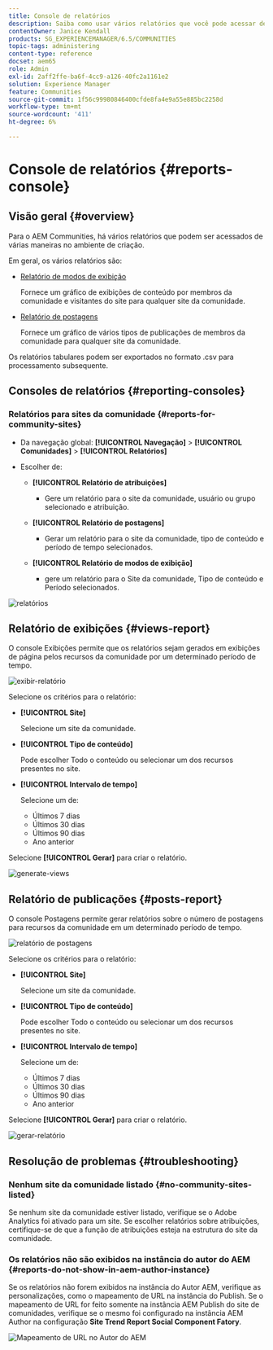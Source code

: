 ```yaml
---
title: Console de relatórios
description: Saiba como usar vários relatórios que você pode acessar de várias maneiras do ambiente de autor do Adobe Experience Manager.
contentOwner: Janice Kendall
products: SG_EXPERIENCEMANAGER/6.5/COMMUNITIES
topic-tags: administering
content-type: reference
docset: aem65
role: Admin
exl-id: 2aff2ffe-ba6f-4cc9-a126-40fc2a1161e2
solution: Experience Manager
feature: Communities
source-git-commit: 1f56c99980846400cfde8fa4e9a55e885bc2258d
workflow-type: tm+mt
source-wordcount: '411'
ht-degree: 6%

---
```


# Console de relatórios {#reports-console}

## Visão geral {#overview}

Para o AEM Communities, há vários relatórios que podem ser acessados de várias maneiras no ambiente de criação.

Em geral, os vários relatórios são:

* [Relatório de modos de exibição](#views-report)

  Fornece um gráfico de exibições de conteúdo por membros da comunidade e visitantes do site para qualquer site da comunidade.

* [Relatório de postagens](#posts-report)

  Fornece um gráfico de vários tipos de publicações de membros da comunidade para qualquer site da comunidade.

Os relatórios tabulares podem ser exportados no formato .csv para processamento subsequente.

## Consoles de relatórios {#reporting-consoles}

### Relatórios para sites da comunidade {#reports-for-community-sites}

* Da navegação global: **[!UICONTROL Navegação]** > **[!UICONTROL Comunidades]** > **[!UICONTROL Relatórios]**

* Escolher de:

   * **[!UICONTROL Relatório de atribuições]**

      * Gere um relatório para o site da comunidade, usuário ou grupo selecionado e atribuição.

   * **[!UICONTROL Relatório de postagens]**

      * Gerar um relatório para o site da comunidade, tipo de conteúdo e período de tempo selecionados.

   * **[!UICONTROL Relatório de modos de exibição]**

      * gere um relatório para o Site da comunidade, Tipo de conteúdo e Período selecionados.

![relatórios](assets/reports1.png)

## Relatório de exibições {#views-report}

O console Exibições permite que os relatórios sejam gerados em exibições de página pelos recursos da comunidade por um determinado período de tempo.

![exibir-relatório](assets/view-report.png)

Selecione os critérios para o relatório:

* **[!UICONTROL Site]**

  Selecione um site da comunidade.

* **[!UICONTROL Tipo de conteúdo]**

  Pode escolher Todo o conteúdo ou selecionar um dos recursos presentes no site.

* **[!UICONTROL Intervalo de tempo]**

  Selecione um de:

   * Últimos 7 dias
   * Últimos 30 dias
   * Últimos 90 dias
   * Ano anterior

Selecione **[!UICONTROL Gerar]** para criar o relatório.

![generate-views](assets/generate-views.png)

## Relatório de publicações {#posts-report}

O console Postagens permite gerar relatórios sobre o número de postagens para recursos da comunidade em um determinado período de tempo.

![relatório de postagens](assets/posts-report.png)

Selecione os critérios para o relatório:

* **[!UICONTROL Site]**

  Selecione um site da comunidade.

* **[!UICONTROL Tipo de conteúdo]**

  Pode escolher Todo o conteúdo ou selecionar um dos recursos presentes no site.

* **[!UICONTROL Intervalo de tempo]**

  Selecione um de:

   * Últimos 7 dias
   * Últimos 30 dias
   * Últimos 90 dias
   * Ano anterior

Selecione **[!UICONTROL Gerar]** para criar o relatório.

![gerar-relatório](assets/generate-posts-report.png)

## Resolução de problemas {#troubleshooting}

### Nenhum site da comunidade listado {#no-community-sites-listed}

Se nenhum site da comunidade estiver listado, verifique se o Adobe Analytics foi ativado para um site. Se escolher relatórios sobre atribuições, certifique-se de que a função de atribuições esteja na estrutura do site da comunidade.

### Os relatórios não são exibidos na instância do autor do AEM {#reports-do-not-show-in-aem-author-instance}

Se os relatórios não forem exibidos na instância do Autor AEM, verifique as personalizações, como o mapeamento de URL na instância do Publish. Se o mapeamento de URL for feito somente na instância AEM Publish do site de comunidades, verifique se o mesmo foi configurado na instância AEM Author na configuração **Site Trend Report Social Component Fatory**.

![Mapeamento de URL no Autor do AEM](assets/sitetrend.png)
